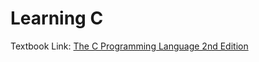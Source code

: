 # Learning C

Textbook Link: [The C Programming Language 2nd Edition](https://reader5.z-library.sk/?source=b925619497cd5cefd00f292119ecbf6333fa3e46f98f39df8e1f0c7f2301a500&download_location=https://z-lib.gs/dl/5726930/6e80e7?dsource%3Drecommend)
